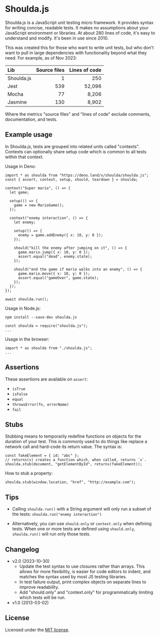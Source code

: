 Shoulda.js
==========
Shoulda.js is a JavaScript unit testing micro framework. It provides syntax for writing concise,
readable tests. It makes no assumptions about your JavaScript environment or libraries. At about 280
lines of code, it's easy to understand and modify. It's been in use since 2010.

This was created this for those who want to write unit tests, but who don't want to pull in large
dependencies with functionality beyond what they need. For example, as of Nov 2023:

| Lib        | Source files | Lines of code |
| :--------- | -----------: | ------------: |
| Shoulda.js | 1            | 250           |
| Jest       | 539          | 52,096        |
| Mocha      | 77           | 8,206         |
| Jasmine    | 130          | 8,902         |

Where the metrics "source files" and "lines of code" exclude comments, documentation, and tests.

Example usage
-------------
In Shoulda.js, tests are grouped into related units called "contexts". Contexts can optionally share
setup code which is common to all tests within that context.

Usage in Deno:

    import * as shoulda from "https://deno.land/x/shoulda/shoulda.js";
    const { assert, context, setup, should, teardown } = shoulda;

    context("Super mario", () => {
      let game;

      setup(() => {
        game = new MarioGame();
      });

      context("enemy interaction", () => {
        let enemy;

        setup(() => {
          enemy = game.addEnemy({ x: 10, y: 0 });
        });

        should("kill the enemy after jumping on it", () => {
          game.mario.jump({ x: 10, y: 0 });
          assert.equal("dead", enemy.state);
        });

        should("end the game if mario walks into an enemy", () => {
          game.mario.move({ x: 10, y: 0 });
          assert.equal("gameOver", game.state);
        });
      });
    });

    await shoulda.run();

Usage in Node.js:

    npm install --save-dev shoulda.js

    const shoulda = require("shoulda.js");
    ...

Usage in the browser:

    import * as shoulda from "./shoulda.js";
    ...

Assertions
----------

These assertions are available on `assert`:

* `isTrue`
* `isFalse`
* `equal`
* `throwsError(fn, errorName)`
* `fail`

Stubs
-----
Stubbing means to temporarily redefine functions on objects for the duration of your test. This is
commonly used to do things like replace a network call and hard-code its return value. The syntax
is:

    const fakeElement = { id: "abc" };
    // returns(v) creates a function which, when called, returns `v`.
    shoulda.stub(document, "getElementById", returns(fakeElement));

How to stub a property:

    shoulda.stub(window.location, "href", "http://example.com");

Tips
----
* Calling `shoulda.run()` with a String argument will only run a subset of the tests:
  `shoulda.run("enemy interaction")`

* Alternatively, you can use `should.only` or `context.only` when defining tests. When one or more
  tests are defined using `should.only`, `shoulda.run()` will run only those tests.

Changelog
---------
* v2.0 (2023-10-30)
  * Update the test syntax to use closures rather than arrays. This allows for more flexibility, is
    easier for code editors to indent, and matches the syntax used by most JS testing libraries.
  * In test failure output, print complex objects on separate lines to improve readability.
  * Add "should.only" and "context.only" for programmatically limiting which tests will be run.
* v1.0 (2013-03-02)

License
-------
Licensed under the [MIT license](./LICENSE).
